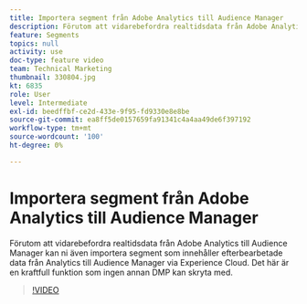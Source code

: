 ```yaml
---
title: Importera segment från Adobe Analytics till Audience Manager
description: Förutom att vidarebefordra realtidsdata från Adobe Analytics till Audience Manager kan ni även importera segment som innehåller efterbearbetade data från Analytics till Audience Manager via Experience Cloud. Det här är en kraftfull funktion som ingen annan DMP kan skryta med.
feature: Segments
topics: null
activity: use
doc-type: feature video
team: Technical Marketing
thumbnail: 330804.jpg
kt: 6835
role: User
level: Intermediate
exl-id: beedffbf-ce2d-433e-9f95-fd9330e8e8be
source-git-commit: ea8ff5de0157659fa91341c4a4aa49de6f397192
workflow-type: tm+mt
source-wordcount: '100'
ht-degree: 0%

---
```


# Importera segment från Adobe Analytics till Audience Manager

Förutom att vidarebefordra realtidsdata från Adobe Analytics till Audience Manager kan ni även importera segment som innehåller efterbearbetade data från Analytics till Audience Manager via Experience Cloud. Det här är en kraftfull funktion som ingen annan DMP kan skryta med.

>[!VIDEO](https://video.tv.adobe.com/v/330804/?quality=12&learn=on)
